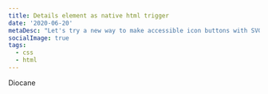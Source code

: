 ```yaml
---
title: Details element as native html trigger
date: '2020-06-20'
metaDesc: "Let's try a new way to make accessible icon buttons with SVG's and CSS masks."
socialImage: true
tags:
  - css
  - html
---
```



Diocane
